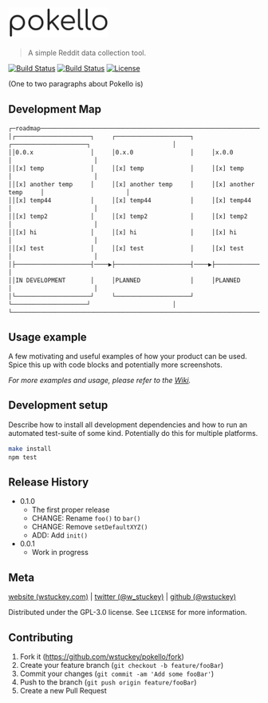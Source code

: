 <a href="#"><img src="./assets/asset_logo.png" alt="pokello" width="200"/></a>
---

> A simple Reddit data collection tool.

[![Build Status][stars-image]][stars-url]
[![Build Status][forks-image]][forks-url]
[![License][license-image]][license-url]

(One to two paragraphs about Pokello is)

## Development Map
```
┌─roadmap──────────────────────────────────────────────────────────────────────────────────────────────┐
│┌─────────────────────┐     ┌─────────────────────┐     ┌─────────────────────┐                       │
││0.0.x                │     │0.x.0                │     │x.0.0                │                       │
││[x] temp             │     │[x] temp             │     │[x] temp             │                       │
││[x] another temp     │     │[x] another temp     │     │[x] another temp     │                       │
││[x] temp44           │     │[x] temp44           │     │[x] temp44           │                       │
││[x] temp2            │     │[x] temp2            │     │[x] temp2            │                       │
││[x] hi               │     │[x] hi               │     │[x] hi               │                       │
││[x] test             │     │[x] test             │     │[x] test             │                       │
│├─────────────────────┤────▶├─────────────────────┤────▶├─────────────────────┤                       │
││IN DEVELOPMENT       │     │PLANNED              │     │PLANNED              │                       │
│└─────────────────────┘     └─────────────────────┘     └─────────────────────┘                       │
└──────────────────────────────────────────────────────────────────────────────────────────────────────┘
```

## Usage example

A few motivating and useful examples of how your product can be used. Spice this up with code blocks and potentially more screenshots.

_For more examples and usage, please refer to the [Wiki][wiki]._

## Development setup

Describe how to install all development dependencies and how to run an automated test-suite of some kind. Potentially do this for multiple platforms.

```sh
make install
npm test
```

## Release History

* 0.1.0
    * The first proper release
    * CHANGE: Rename `foo()` to `bar()`
    * CHANGE: Remove `setDefaultXYZ()`
    * ADD: Add `init()`
* 0.0.1
    * Work in progress

## Meta

[website (wstuckey.com)](https://www.wstuckey.com) | [twitter (@w_stuckey)](https://twitter.com/w_stuckey) | [github (@wstuckey)](https://github.com/wstuckey)

Distributed under the GPL-3.0 license. See ``LICENSE`` for more information.


## Contributing

1. Fork it (<https://github.com/wstuckey/pokello/fork>)
2. Create your feature branch (`git checkout -b feature/fooBar`)
3. Commit your changes (`git commit -am 'Add some fooBar'`)
4. Push to the branch (`git push origin feature/fooBar`)
5. Create a new Pull Request

<!-- Markdown link & img dfn's -->
[forks-image]: https://img.shields.io/github/forks/wstuckey/pokello.svg?style=flat-square
[forks-url]: https://github.com/wstuckey/pokello
[stars-image]: https://img.shields.io/github/stars/wstuckey/pokello.svg?style=flat-square
[stars-url]: https://github.com/wstuckey/pokello
[license-image]: https://img.shields.io/github/license/wstuckey/pokello.svg?style=flat-square
[license-url]: https://github.com/wstuckey/pokello
[wiki]: https://github.com/wstuckey/pokello/wiki
